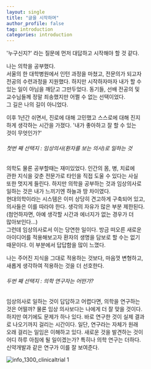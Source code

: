 ```yaml
---
layout: single
title: "글을 시작하며"
author_profile: false
tag: introduction
categories: introduction
---
```


'누구신지?' 라는 질문에 먼저 대답하고 시작해야 할 것 같다.  
 
나는 의학을 공부했다.  
서울의 한 대학병원에서 인턴 과정을 마쳤고, 전문의가 되고자  
전공의 수련과정을 지원했다. 하지만 시작하자마자 내가 할 수  
있는 일이 아님을 깨닫고 그만두었다. 동기들, 선배 전공의 및  
교수님들께 정말 죄송했지만 어쩔 수 없는 선택이었다.  
그 길은 나의 길이 아니었다.  
 
이후 1년간 쉬면서, 진로에 대해 고민했고 스스로에 대해 진지  
하게 생각하는 시간을 가졌다. '내가 좋아하고 잘 할 수 있는  
것이 무엇인가?'
 
###### 첫번 째 선택지 : 임상의사(환자를 보는 의사)로 일하는 것  
 
의학도 물론 공부할때는 재미있었다. 인간의 몸, 병, 치료에  
관한 지식을 갖춘 전문가로 타인을 직접 도울 수 있다는 사실  
또한 멋지게 들린다. 하지만 의학을 공부하는 것과 임상의사로  
일하는 것은 내가 느끼기엔 하늘과 땅 차이였다.  
현대의학이라는 시스템은 이미 상당히 견고하게 구축되어 있고,  
의사들은 이를 따라야 한다. 생각의 자유가 많은 부분 제한된다.  
(첨언하자면, 아예 생각할 시간과 에너지가 없는 경우가 더   
많아보인다…)  
그런데 임상의사로서 이는 당연한 일이다. 방금 떠오른 새로운  
아이디어를 적용해보고자 환자의 생명을 담보로 할 수는 없기  
때문이다. 이 부분에서 답답함을 많이 느꼈다.  
 
나는 주어진 지식을 그대로 적용하는 것보다, 마음껏 변형하고,  
새롭게 생각하여 적용하는 것을 더 선호한다.  
 
###### 두번 째 선택지 : 의학 연구자는 어떤가?  

임상의사로 일하는 것이 답답하고 어렵다면, 의학을 연구하는  
것은 어떨까? 물론 임상 의사보다는 나에게 더 잘 맞을 것이다.  
하지만 여기에도 문제가 하나 있다. 바로 연구한 것이 실제 결과  
로 나오기까지 걸리는 시간이다. 일단, 연구라는 자체가 원래  
오래 걸리는 일임은 이해하고 있다. 새로운 것을 발견하는 것이  
어디 하루 아침에 될 일이겠는가? 특히나 의학 연구는 더하다.  
신약개발과 같은 연구가 이를 잘 보여준다. 

![info_1300_clinicaltrial 1](https://user-images.githubusercontent.com/34860302/50129787-f1c7fa00-02bd-11e9-990a-cb91e4671cc7.jpg)

